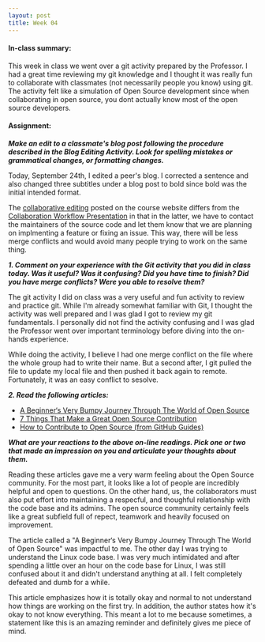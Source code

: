 ```yaml
---
layout: post
title: Week 04
---
```


#### In-class summary:

This week in class we went over a git activity prepared by the Professor. I had a great time reviewing my git knowledge and I thought it was really fun to collaborate with classmates (not necessarily people you know) using git. The activity felt like a simulation of Open Source development since when collaborating in open source, you dont actually know most of the open source developers.

#### Assignment:

**_Make an edit to a classmate's blog post following the procedure described in the Blog Editing Activity. Look for spelling mistakes or grammatical changes, or formatting changes._**

Today, September 24th, I edited a peer's blog. I corrected a sentence and also changed three subtitles under a blog post to bold since bold was the initial intended format.

The [collaborative editing](http://www.compsci.hunter.cuny.edu/~sweiss/course_materials/csci395.86/activities_f19/blog_editing_activity.pdf) posted on the course website differs from the [Collaboration Workflow Presentation](http://www.compsci.hunter.cuny.edu/~sweiss/course_materials/csci395.86/slides/github-workflow-presentation.pdf) in that in the latter, we have to contact the maintainers of the source code and let them know that we are planning on implmenting a feature or fixing an issue. This way, there will be less merge conflicts and would avoid many people trying to work on the same thing.

**_1. Comment on your experience with the Git activity that you did in class today. Was it useful? Was it confusing? Did you have time to finish? Did you have merge conflicts? Were you able to resolve them?_**

The git activity I did on class was a very useful and fun activity to review and practice git. While I'm already somewhat familiar with Git, I thought the activity was well prepared and I was glad I got to review my git fundamentals. I personally did not find the activity confusing and I was glad the Professor went over important terminology before diving into the on-hands experience.

While doing the activity, I believe I had one merge conflict on the file where the whole group had to write their name. But a second after, I git pulled the file to update my local file and then pushed it back again to remote. Fortunately, it was an easy conflict to sesolve.

**_2. Read the following articles:_**

- [A Beginner‘s Very Bumpy Journey Through The World of Open Source](https://www.freecodecamp.org/news/a-beginners-very-bumpy-journey-through-the-world-of-open-source-4d108d540b39/)
- [7 Things That Make a Great Open Source Contribution](https://blog.newrelic.com/engineering/open-source-contribution/)
- [How to Contribute to Open Source (from GitHub Guides)](https://opensource.guide/how-to-contribute/)

**_What are your reactions to the above on-line readings. Pick one or two that made an impression on you and articulate your thoughts about them._**

Reading these articles gave me a very warm feeling about the Open Source community. For the most part, it looks like a lot of people are incredibly helpful and open to questions. On the other hand, us, the collaborators must also put effort into maintaining a respecful, and thoughful relationship with the code base and its admins. The open source community certainly feels like a great subfield full of repect, teamwork and heavily focused on improvement.

The article called a "A Beginner‘s Very Bumpy Journey Through The World of Open Source" was impactful to me. The other day I was trying to understand the Linux code base. I was very much intimidated and after spending a little over an hour on the code base for Linux, I was still confused about it and didn't understand anything at all. I felt completely defeated and dumb for a while.

This article emphasizes how it is totally okay and normal to not understand how things are working on the first try. In addition, the author states how it's okay to not know everything. This meant a lot to me because sometimes, a statement like this is an amazing reminder and definitely gives me piece of mind.
